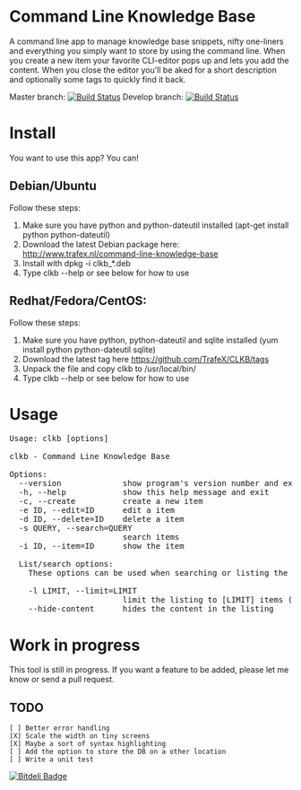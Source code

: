 Command Line Knowledge Base
===========================
A command line app to manage knowledge base snippets, nifty one-liners and everything you simply want to store by using the command line.
When you create a new item your favorite CLI-editor pops up and lets you add the content. When you close the editor you'll be aked for a short description and optionally some tags to quickly find it back.

Master branch: [![Build Status](https://travis-ci.org/TrafeX/CLKB.png?branch=master)](https://travis-ci.org/TrafeX/CLKB)
Develop branch: [![Build Status](https://travis-ci.org/TrafeX/CLKB.png?branch=develop)](https://travis-ci.org/TrafeX/CLKB)

Install
=======
You want to use this app? You can!

Debian/Ubuntu
-------------
Follow these steps:

1. Make sure you have python and python-dateutil installed (apt-get install python python-dateutil)
2. Download the latest Debian package here: <http://www.trafex.nl/command-line-knowledge-base>
3. Install with dpkg -i clkb_*.deb
4. Type clkb --help or see below for how to use

Redhat/Fedora/CentOS:
-------------
Follow these steps:

1. Make sure you have python, python-dateutil and sqlite installed (yum install python python-dateutil sqlite)
2. Download the latest tag here <https://github.com/TrafeX/CLKB/tags>
3. Unpack the file and copy clkb to /usr/local/bin/
4. Type clkb --help or see below for how to use

Usage
=====

<pre>
Usage: clkb [options]

clkb - Command Line Knowledge Base

Options:
  --version             show program's version number and exit
  -h, --help            show this help message and exit
  -c, --create          create a new item
  -e ID, --edit=ID      edit a item
  -d ID, --delete=ID    delete a item
  -s QUERY, --search=QUERY
                        search items
  -i ID, --item=ID      show the item

  List/search options:
    These options can be used when searching or listing the items

    -l LIMIT, --limit=LIMIT
                        limit the listing to [LIMIT] items (default 50)
    --hide-content      hides the content in the listing
</pre>

Work in progress
================
This tool is still in progress. If you want a feature to be added, please let me know or send a pull request.

TODO
----
    [ ] Better error handling
    [X] Scale the width on tiny screens
    [X] Maybe a sort of syntax highlighting
    [ ] Add the option to store the DB on a other location
    [ ] Write a unit test

[![Bitdeli Badge](https://d2weczhvl823v0.cloudfront.net/TrafeX/CLKB/trend.png)](https://bitdeli.com/free "Bitdeli Badge")
